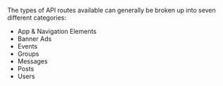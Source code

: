 The types of API routes available can generally be broken up into seven different categories:

* App & Navigation Elements
* Banner Ads
* Events
* Groups
* Messages
* Posts
* Users